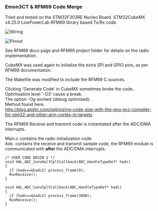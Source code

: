 ### Emon3CT & RFM69 Code Merge

Tried and tested on the STM32F303RE Nucleo Board.
STM32CubeMX v4.25.0
LowPowerLab RFM69 library based Tx/Rx code.  

![Wiring](../images/rfm69_images/emon3ct_rfm69_wiring.jpg)

![Pinout](../images/rfm69_images/emon3ct_rfm69_cubemx_pinout.jpg)


See RFM69 doco page and RFM69 project folder for details on the radio implementation.  

CubeMX was used again to initialize the extra SPI and GPIO pins, as per RFM69 documentation.  

The Makefile was modified to include the RFM69 C sources.  

Clicking 'Generate Code' in CubeMX sometimes broke the code.. Optimisation level '-O3' cause a break.  
The option -Og worked (debug optimised).  
Method found here:  
<http://blog.atollic.com/optimizing-code-size-with-the-gnu-gcc-compiler-for-stm32-and-other-arm-cortex-m-targets>

The RFM69 Receive and transmit code is instantiated after the ADC/DMA interrupts.

Main.c contains the radio initialization code.  
Adc.  contains the receive and transmit sample code, the RFM69 module is communicated with **after** the ADC/DMA interrupts.

    /* USER CODE BEGIN 1 */
    void HAL_ADC_ConvHalfCpltCallback(ADC_HandleTypeDef* hadc)
    {
      if (hadc==&hadc2) process_frame(0);
      RunReceive();
    }

    void HAL_ADC_ConvCpltCallback(ADC_HandleTypeDef* hadc)
    {
      if (hadc==&hadc2) process_frame(3000);
      RunReceive();
    }
